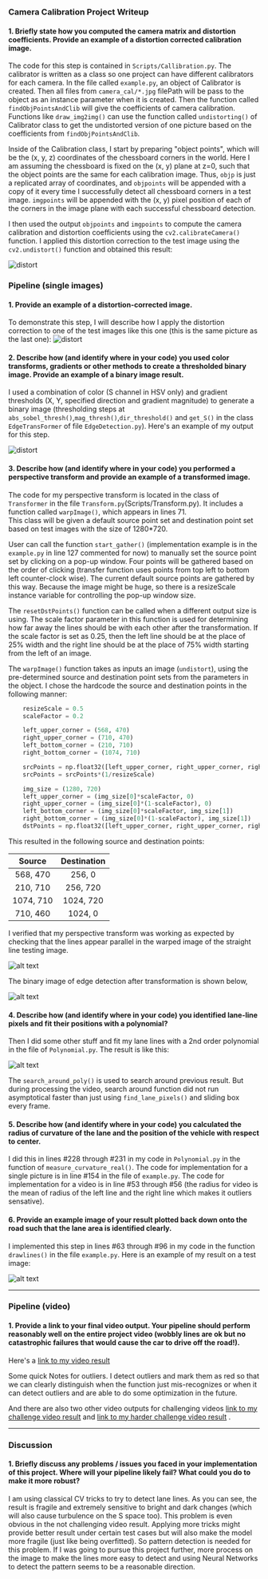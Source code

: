 
### Camera Calibration Project Writeup

#### 1. Briefly state how you computed the camera matrix and distortion coefficients. Provide an example of a distortion corrected calibration image.

The code for this step is contained in `Scripts/Callibration.py`. The calibrator is written as a class so one project can have different calibrators for each camera. In the file called `example.py`, an object of Calibrator is created. Then all files from `camera_cal/*.jpg` filePath will be pass to the object as an instance parameter when it is created. Then the function called `findObjPointsAndClib` will give the coefficients of camera calibration. Functions like `draw_img2img()` can use the function called `undistorting()` of Calibrator class to get the undistorted version of one picture based on the coefficients from `findObjPointsAndClib`.

Inside of the Calibration class, I start by preparing "object points", which will be the (x, y, z) coordinates of the chessboard corners in the world. Here I am assuming the chessboard is fixed on the (x, y) plane at z=0, such that the object points are the same for each calibration image.  Thus, `objp` is just a replicated array of coordinates, and `objpoints` will be appended with a copy of it every time I successfully detect all chessboard corners in a test image.  `imgpoints` will be appended with the (x, y) pixel position of each of the corners in the image plane with each successful chessboard detection.  

I then used the output `objpoints` and `imgpoints` to compute the camera calibration and distortion coefficients using the `cv2.calibrateCamera()` function.  I applied this distortion correction to the test image using the `cv2.undistort()` function and obtained this result: 

![distort](demo/distort.jpg)

### Pipeline (single images)

#### 1. Provide an example of a distortion-corrected image.

To demonstrate this step, I will describe how I apply the distortion correction to one of the test images like this one (this is the same picture as the last one):
![distort](demo/distort.jpg)

#### 2. Describe how (and identify where in your code) you used color transforms, gradients or other methods to create a thresholded binary image.  Provide an example of a binary image result.

I used a combination of color (S channel in HSV only) and gradient thresholds (X, Y, specified direction and gradient magnitude) to generate a binary image (thresholding steps at `abs_sobel_thresh()`,`mag_thresh()`,`dir_threshold()` and `get_S()` in the class `EdgeTransFormer` of file `EdgeDetection.py`).  Here's an example of my output for this step.  

![distort](demo/combo_binary.jpg)

#### 3. Describe how (and identify where in your code) you performed a perspective transform and provide an example of a transformed image.

The code for my perspective transform is located in the class of `Transformer` in the file `Transform.py`(Scripts/Transform.py). It includes a function called `warpImage()`, which appears in lines 71.  
This class will be given a default source point set and destination point set based on test images with the size of 1280*720. 

User can call the function `start_gather()` (implementation example is in the `example.py` in line 127 commented for now) to manually set the source point set by clicking on a pop-up window. Four points will be gathered based on the order of clicking (transfer function uses points from top left to bottom left counter-clock wise). The current default source points are gathered by this way. Because the image might be huge, so there is a resizeScale instance variable for controlling the pop-up window size.

The `resetDstPoints()` function can be called when a different output size is using. The scale factor parameter in this function is used for determining how far away the lines should be with each other after the transformation. If the scale factor is set as 0.25, then the left line should be at the place of 25% width and the right line should be at the place of 75% width starting from the left of an image.

The `warpImage()` function takes as inputs an image (`undistort`), using the pre-determined source and destination point sets from the parameters in the object.  I chose the hardcode the source and destination points in the following manner:

```python
    resizeScale = 0.5
    scaleFactor = 0.2

    left_upper_corner = (568, 470)
    right_upper_corner = (710, 470)
    left_bottom_corner = (210, 710)
    right_bottom_corner = (1074, 710)

    srcPoints = np.float32([left_upper_corner, right_upper_corner, right_bottom_corner, left_bottom_corner])*resizeScale
    srcPoints = srcPoints*(1/resizeScale)

    img_size = (1280, 720)
    left_upper_corner = (img_size[0]*scaleFactor, 0)     
    right_upper_corner = (img_size[0]*(1-scaleFactor), 0)     
    left_bottom_corner = (img_size[0]*scaleFactor, img_size[1]) 
    right_bottom_corner = (img_size[0]*(1-scaleFactor), img_size[1])
    dstPoints = np.float32([left_upper_corner, right_upper_corner, right_bottom_corner, left_bottom_corner])

```

This resulted in the following source and destination points:

| Source        | Destination   | 
|:-------------:|:-------------:| 
| 568, 470      | 256, 0        | 
| 210, 710      | 256, 720      |
| 1074, 710     | 1024, 720      |
| 710, 460      | 1024, 0        |

I verified that my perspective transform was working as expected by checking that the lines appear parallel in the warped image of the straight line testing image.

![alt text](demo/transform.jpg)

The binary image of edge detection after transformation is shown below,

![alt text](demo/transform_bin.jpg)


#### 4. Describe how (and identify where in your code) you identified lane-line pixels and fit their positions with a polynomial?

Then I did some other stuff and fit my lane lines with a 2nd order polynomial in the file of `Polynomial.py`. The result is like this:

![alt text](demo/polyrst.jpg)

The `search_around_poly()` is used to search around previous result. But during processing the video, search around function did not run asymptotical faster than just using `find_lane_pixels()` and sliding box every frame.

#### 5. Describe how (and identify where in your code) you calculated the radius of curvature of the lane and the position of the vehicle with respect to center.

I did this in lines #228 through #231 in my code in `Polynomial.py` in the function of `measure_curvature_real()`. The code for implementation for a single picture is in line #154 in the file of `example.py`. The code for implementation for a video is in line #53 through #56 (the radius for video is the mean of radius of the left line and the right line which makes it outliers sensative).

#### 6. Provide an example image of your result plotted back down onto the road such that the lane area is identified clearly.

I implemented this step in lines #63 through #96 in my code in the function `drawlines()` in the file `example.py`.  Here is an example of my result on a test image:

![alt text](demo/reverse.jpg)

---

### Pipeline (video)

#### 1. Provide a link to your final video output.  Your pipeline should perform reasonably well on the entire project video (wobbly lines are ok but no catastrophic failures that would cause the car to drive off the road!).

Here's a [link to my video result](test_videos_output/project_video.mp4)

Some quick Notes for outliers. I detect outliers and mark them as red so that we can clearly distinguish when the function just mis-recognizes or when it can detect outliers and are able to do some optimization in the future.

And there are also two other video outputs for challenging videos [link to my challenge video result](test_videos_output/challenge_video.mp4) and [link to my harder challenge video result](test_videos_output/harder_challenge_video.mp4) .

---

### Discussion

#### 1. Briefly discuss any problems / issues you faced in your implementation of this project.  Where will your pipeline likely fail?  What could you do to make it more robust?

I am using classical CV tricks to try to detect lane lines. As you can see, the result is fragile and extremely sensitive to bright and dark changes (which will also cause turbulence on the S space too). This problem is even obvious in the not challenging video result. Applying more tricks might provide better result under certain test cases but will also make the model more fragile (just like being overfitted). So pattern detection is needed for this problem. If I was going to pursue this project further, more process on the image to make the lines more easy to detect and using Neural Networks to detect the pattern seems to be a reasonable direction.


